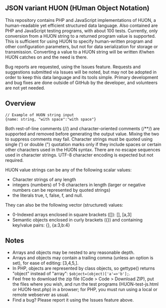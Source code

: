 ## JSON variant HUON (HUman Object Notation)

This repository contains PHP and JavaScript implementations of HUON, a human-readable yet efficient structured data language. Also contained are PHP and JavaScript testing programs, with about 100 tests. Currently, only conversion from a HUON string to a returned program value is supported. This is sufficient for using HUON to specify human-written program and other configuration parameters, but not for data serialization for storage or transmission. Converting a value to a HUON string will be written if/when HUON catches on and the need is there.

Bug reports are requested, using the Issues feature. Requests and suggestions submitted via Issues will be noted, but may not be adopted in order to keep this data language and its tools simple. Primary development and bug fixes are done outside of GitHub by the developer, and volunteers are not yet needed.

## Overview
```
// Example of HUON string input
{name: string, "with space":"with space"}
```
Both rest-of-line comments (//) and character-oriented comments (/\*\*/) are supported and removed before generating the output value. Mixing the two to suppress comments may fail. Character strings must be quoted using single (') or double (") quotation marks only if they include spaces or certain other characters used in the HUON syntax. There are no escape sequences used in character strings. UTF-8 character encoding is expected but not required.

HUON value strings can be any of the following scalar values:

- Character strings of any length
- integers (numbers) of 1-8 characters in length (larger or negative numbers can be represented by quoted strings)
- the literals true, t, false, f, and null.

They can also be the following vector (structured) values:

- 0-Indexed arrays enclosed in square brackets ([]): [], [a,3]
- Semantic objects enclosed in curly brackets ({}) and containing key/value pairs: {}, {a:3,b:4}

## Notes

- Arrays and objects may be nested to any reasonable depth.
- Arrays and objects may contain a trailing comma (unless an option is set), for ease of editing: [3,4,5,].
- In PHP, objects are represented by class objects, so gettype() returns "object" instead of "array": `$object=(object)['a'=>'b'];`.
- Feel free to download the zip file (Code > Code > Download ZIP), put the files where you wish, and run the test programs (HUON-test-js.html or HUON-test.php) in a browser; for PHP, you must run using a local or remote webserver as usual.
- Find a bug? Please report it using the Issues feature above.
